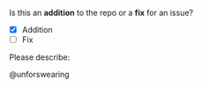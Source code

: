 Is this an **addition** to the repo or a **fix** for an issue?  

- [x] Addition  
- [ ] Fix

Please describe:  


@unforswearing
